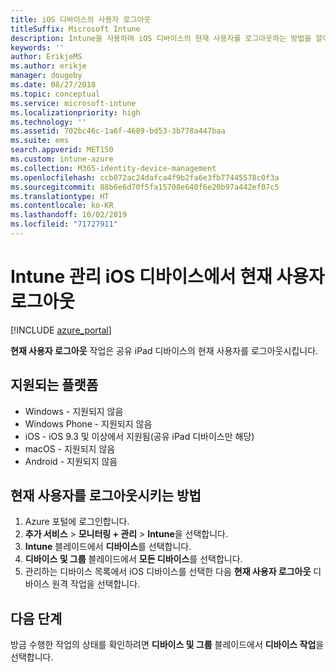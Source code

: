 ```yaml
---
title: iOS 디바이스의 사용자 로그아웃
titleSuffix: Microsoft Intune
description: Intune을 사용하여 iOS 디바이스의 현재 사용자를 로그아웃하는 방법을 알아봅니다."
keywords: ''
author: ErikjeMS
ms.author: erikje
manager: dougeby
ms.date: 08/27/2018
ms.topic: conceptual
ms.service: microsoft-intune
ms.localizationpriority: high
ms.technology: ''
ms.assetid: 702bc46c-1a6f-4689-bd53-3b778a447baa
ms.suite: ems
search.appverid: MET150
ms.custom: intune-azure
ms.collection: M365-identity-device-management
ms.openlocfilehash: ccb072ac24dafca4f9b2fa6e3fb77445578c0f3a
ms.sourcegitcommit: 88b6e6d70f5fa15708e640f6e20b97a442ef07c5
ms.translationtype: HT
ms.contentlocale: ko-KR
ms.lasthandoff: 10/02/2019
ms.locfileid: "71727911"
---
```

# <a name="logout-the-current-user-on-intune-managed-ios-devices"></a>Intune 관리 iOS 디바이스에서 현재 사용자 로그아웃


[!INCLUDE [azure_portal](../includes/azure_portal.md)]

**현재 사용자 로그아웃** 작업은 공유 iPad 디바이스의 현재 사용자를 로그아웃시킵니다. 

## <a name="supported-platforms"></a>지원되는 플랫폼

- Windows - 지원되지 않음
- Windows Phone - 지원되지 않음
- iOS - iOS 9.3 및 이상에서 지원됨(공유 iPad 디바이스만 해당)
- macOS - 지원되지 않음
- Android - 지원되지 않음

## <a name="how-to-log-out-the-current-user"></a>현재 사용자를 로그아웃시키는 방법

1. Azure 포털에 로그인합니다.
2. **추가 서비스** > **모니터링 + 관리** > **Intune**을 선택합니다.
3. **Intune** 블레이드에서 **디바이스**를 선택합니다.
4. **디바이스 및 그룹** 블레이드에서 **모든 디바이스**를 선택합니다.
5. 관리하는 디바이스 목록에서 iOS 디바이스를 선택한 다음 **현재 사용자 로그아웃** 디바이스 원격 작업을 선택합니다.

## <a name="next-steps"></a>다음 단계

방금 수행한 작업의 상태를 확인하려면 **디바이스 및 그룹** 블레이드에서 **디바이스 작업**을 선택합니다.
